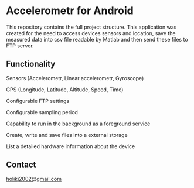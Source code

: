 # Accelerometr for Android

This repository contains the full project structure. This application was created for the need to access devices sensors and location,
save the measured data into csv file readable by Matlab and then send these files to FTP server.


## Functionality
Sensors (Accelerometr, Linear accelerometr, Gyroscope) 

GPS (Longitude, Latitude, Altitude, Speed, Time) 

Configurable FTP settings 

Configurable sampling period 

Capability to run in the background as a foreground service 

Create, write and save files into a external storage 

List a detailed hardware information about the device 


## Contact
holikj2002@gmail.com
